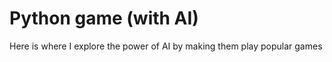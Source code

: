 # Python game (with AI)

Here is where I explore the power of AI by making them play popular games


